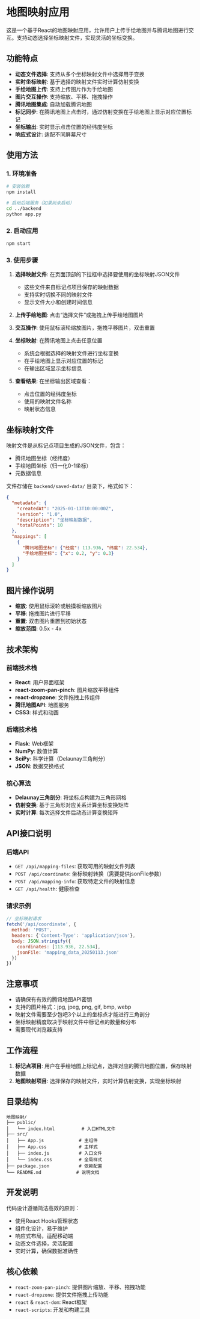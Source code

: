 # 地图映射应用

这是一个基于React的地图映射应用，允许用户上传手绘地图并与腾讯地图进行交互。支持动态选择坐标映射文件，实现灵活的坐标变换。

## 功能特点

- **动态文件选择**: 支持从多个坐标映射文件中选择用于变换
- **实时坐标映射**: 基于选择的映射文件实时计算仿射变换
- **手绘地图上传**: 支持上传图片作为手绘地图
- **图片交互操作**: 支持缩放、平移、拖拽操作
- **腾讯地图集成**: 自动加载腾讯地图
- **标记同步**: 在腾讯地图上点击时，通过仿射变换在手绘地图上显示对应位置标记
- **坐标输出**: 实时显示点击位置的经纬度坐标
- **响应式设计**: 适配不同屏幕尺寸

## 使用方法

### 1. 环境准备

```bash
# 安装依赖
npm install

# 启动后端服务（如果尚未启动）
cd ../backend
python app.py
```

### 2. 启动应用

```bash
npm start
```

### 3. 使用步骤

1. **选择映射文件**: 在页面顶部的下拉框中选择要使用的坐标映射JSON文件
   - 这些文件来自标记点项目保存的映射数据
   - 支持实时切换不同的映射文件
   - 显示文件大小和创建时间信息

2. **上传手绘地图**: 点击“选择文件”或拖拽上传手绘地图图片

3. **交互操作**: 使用鼠标滚轮缩放图片，拖拽平移图片，双击重置

4. **坐标映射**: 在腾讯地图上点击任意位置
   - 系统会根据选择的映射文件进行坐标变换
   - 在手绘地图上显示对应位置的标记
   - 在输出区域显示坐标信息

5. **查看结果**: 在坐标输出区域查看：
   - 点击位置的经纬度坐标
   - 使用的映射文件名称
   - 映射状态信息

## 坐标映射文件

映射文件是从标记点项目生成的JSON文件，包含：
- 腾讯地图坐标（经纬度）
- 手绘地图坐标（归一化0-1坐标）
- 元数据信息

文件存储在 `backend/saved-data/` 目录下，格式如下：

```json
{
  "metadata": {
    "createdAt": "2025-01-13T10:00:00Z",
    "version": "1.0",
    "description": "坐标映射数据",
    "totalPoints": 10
  },
  "mappings": [
    {
      "腾讯地图坐标": {"经度": 113.936, "纬度": 22.534},
      "手绘地图坐标": {"x": 0.2, "y": 0.3}
    }
  ]
}
```

## 图片操作说明

- **缩放**: 使用鼠标滚轮或触摸板缩放图片
- **平移**: 拖拽图片进行平移
- **重置**: 双击图片重置到初始状态
- **缩放范围**: 0.5x - 4x

## 技术架构

### 前端技术栈
- **React**: 用户界面框架
- **react-zoom-pan-pinch**: 图片缩放平移组件
- **react-dropzone**: 文件拖拽上传组件
- **腾讯地图API**: 地图服务
- **CSS3**: 样式和动画

### 后端技术栈
- **Flask**: Web框架
- **NumPy**: 数值计算
- **SciPy**: 科学计算（Delaunay三角剖分）
- **JSON**: 数据交换格式

### 核心算法
- **Delaunay三角剖分**: 将坐标点构建为三角形网格
- **仿射变换**: 基于三角形对应关系计算坐标变换矩阵
- **实时计算**: 每次选择文件后动态计算变换矩阵

## API接口说明

### 后端API
- `GET /api/mapping-files`: 获取可用的映射文件列表
- `POST /api/coordinate`: 坐标映射转换（需要提供jsonFile参数）
- `POST /api/mapping-info`: 获取特定文件的映射信息
- `GET /api/health`: 健康检查

### 请求示例
```javascript
// 坐标映射请求
fetch('/api/coordinate', {
  method: 'POST',
  headers: {'Content-Type': 'application/json'},
  body: JSON.stringify({
    coordinates: [113.936, 22.534],
    jsonFile: 'mapping_data_20250113.json'
  })
})
```

## 注意事项

- 请确保有有效的腾讯地图API密钥
- 支持的图片格式：jpg, jpeg, png, gif, bmp, webp
- 映射文件需要至少包吧3个以上的坐标点才能进行三角剖分
- 坐标映射精度取决于映射文件中标记点的数量和分布
- 需要现代浏览器支持

## 工作流程

1. **标记点项目**: 用户在手绘地图上标记点，选择对应的腾讯地图位置，保存映射数据
2. **地图映射项目**: 选择保存的映射文件，实时计算仿射变换，实现坐标映射

## 目录结构

```
地图映射/
├── public/
│   └── index.html          # 入口HTML文件
├── src/
│   ├── App.js             # 主组件
│   ├── App.css            # 主样式
│   ├── index.js           # 入口文件
│   └── index.css          # 全局样式
├── package.json           # 依赖配置
└── README.md             # 说明文档
```

## 开发说明

代码设计遵循简洁高效的原则：
- 使用React Hooks管理状态
- 组件化设计，易于维护
- 响应式布局，适配移动端
- 动态文件选择，灵活配置
- 实时计算，确保数据准确性

## 核心依赖

- `react-zoom-pan-pinch`: 提供图片缩放、平移、拖拽功能
- `react-dropzone`: 提供文件拖拽上传功能
- `react` & `react-dom`: React框架
- `react-scripts`: 开发和构建工具 